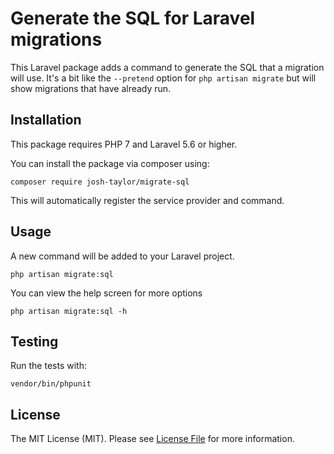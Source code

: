 # Generate the SQL for Laravel migrations

This Laravel package adds a command to generate the SQL that a migration will use. It's a bit like the `--pretend` option for `php artisan migrate` but will show migrations that have already run.

## Installation

This package requires PHP 7 and Laravel 5.6 or higher.

You can install the package via composer using:

```
composer require josh-taylor/migrate-sql
```

This will automatically register the service provider and command.

## Usage

A new command will be added to your Laravel project.

```
php artisan migrate:sql
```

You can view the help screen for more options

```
php artisan migrate:sql -h
```

## Testing

Run the tests with:

```
vendor/bin/phpunit
```

## License

The MIT License (MIT). Please see [License File](LICENSE.md) for more information.

